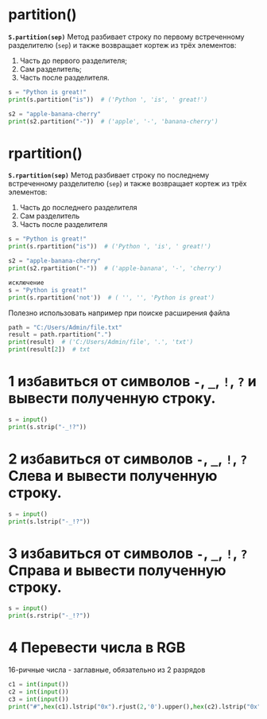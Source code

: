 
# partition()
**```S.partition(sep)```**
Метод разбивает строку по первому встреченному разделителю (`sep`) и также возвращает кортеж из трёх элементов:
1. Часть до первого разделителя;       
2. Сам разделитель;       
3. Часть после разделителя.

```python
s = "Python is great!"
print(s.partition("is"))  # ('Python ', 'is', ' great!')

s2 = "apple-banana-cherry"
print(s2.partition("-"))  # ('apple', '-', 'banana-cherry')
```


# rpartition()
**```S.rpartition(sep)```**
Метод разбивает строку по последнему встреченному разделителю (`sep`) и также возвращает кортеж из трёх элементов:
1. Часть до последнего разделителя       
2. Сам разделитель       
3. Часть после разделителя

```python
s = "Python is great!"
print(s.rpartition("is"))  # ('Python ', 'is', ' great!')

s2 = "apple-banana-cherry"
print(s2.rpartition("-"))  # ('apple-banana', '-', 'cherry')

исключение
s = "Python is great!"
print(s.rpartition('not'))  # ( '', '', 'Python is great')

```

Полезно использовать например при поиске расширения файла
```python
path = "C:/Users/Admin/file.txt"
result = path.rpartition(".")
print(result)  # ('C:/Users/Admin/file', '.', 'txt')
print(result[2])  # txt
```

# 1 избавиться от символов `-`, `_`, `!`, `?` и вывести полученную строку.

```python
s = input()  
print(s.strip("-_!?"))
```

# 2 избавиться от символов `-`, `_`, `!`, `?`  Слева и вывести полученную строку.


```python
s = input()
print(s.lstrip("-_!?"))
```

# 3 избавиться от символов `-`, `_`, `!`, `?`  Справа и вывести полученную строку.


```python
s = input()
print(s.rstrip("-_!?"))
```

# 4 Перевести числа в RGB 
16-ричные числа - заглавные, обязательно из 2 разрядов



```python
c1 = int(input())
c2 = int(input())
c3 = int(input())
print("#",hex(c1).lstrip("0x").rjust(2,'0').upper(),hex(c2).lstrip("0x").rjust(2,'0').upper(),hex(c3).lstrip("0x").rjust(2,'0').upper(),sep = "")
```

```python

```